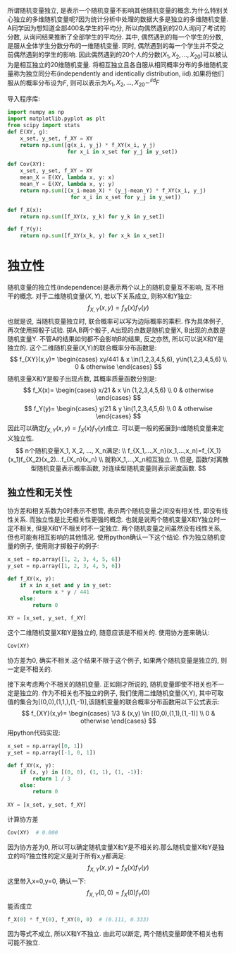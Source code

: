 所谓随机变量独立, 是表示一个随机变量不影响其他随机变量的概念.为什么特别关心独立的多维随机变量呢?因为统计分析中处理的数据大多是独立的多维随机变量.
A同学因为想知道全部400名学生的平均分, 所以向偶然遇到的20人询问了考试的分数, 从询问结果推断了全部学生的平均分. 其中, 偶然遇到的每一个学生的分数, 是服从全体学生分数分布的一维随机变量. 同时, 偶然遇到的每一个学生并不受之前偶然遇到的学生的影响. 因此偶然遇到的20个人的分数($X_1,X_2,...,X_{20}$)可以被认为是相互独立的20维随机变量.
将相互独立且各自服从相同概率分布的多维随机变量称为独立同分布(independently and identically distribution, iid).如果将他们服从的概率分布设为$F$, 则可以表示为$X_1,X_2,...,X_{20} \sim^{iid} F$

导入程序库:
```python
import numpy as np
import matplotlib.pyplot as plt
from scipy import stats
def E(XY, g):
    x_set, y_set, f_XY = XY
    return np.sum([g(x_i, y_j) * f_XY(x_i, y_j)
                   for x_i in x_set for y_j in y_set])

def Cov(XY):
    x_set, y_set, f_XY = XY
    mean_X = E(XY, lambda x, y: x)
    mean_Y = E(XY, lambda x, y: y)
    return np.sum([(x_i-mean_X) * (y_j-mean_Y) * f_XY(x_i, y_j)
                    for x_i in x_set for y_j in y_set])

def f_X(x):
    return np.sum([f_XY(x, y_k) for y_k in y_set])

def f_Y(y):
    return np.sum([f_XY(x_k, y) for x_k in x_set])

```

# 独立性
随机变量的独立性(independence)是表示两个以上的随机变量互不影响, 互不相干的概念. 对于二维随机变量$(X,Y)$, 若以下关系成立, 则称X和Y独立:
$$
f_{X,Y}(x,y)=f_X(x)f_Y(y)
$$
也就是说, 当随机变量独立时, 联合概率可以写为边际概率的乘积.
作为具体例子, 再次使用掷骰子试验. 掷A,B两个骰子, A出现的点数是随机变量X, B出现的点数是随机变量Y. 不管A的结果如何都不会影响B的结果, 反之亦然, 所以可以说X和Y是独立的. 这个二维随机变量(X,Y)的联合概率分布函数是:
$$
f_{XY}(x,y)=
\begin{cases}
    xy/441 & x \in(1,2,3,4,5,6), y\in(1,2,3,4,5,6) \\
    0 & otherwise
\end{cases}
$$
随机变量X和Y是骰子出现点数, 其概率质量函数分别是:
$$
f_X(x)=
\begin{cases}
    x/21 & x \in (1,2,3,4,5,6) \\
    0 & otherwise
\end{cases}
$$
$$
f_Y(y)=
\begin{cases}
    y/21 & y \in(1,2,3,4,5,6)  \\
    0 & otherwise
\end{cases}
$$
因此可以确定$f_{X,Y}(x,y)=f_X(x)f_Y(y)$成立. 可以更一般的拓展到n维随机变量来定义独立性.
$$
n个随机变量X_1, X_2, ..., X_n满足:  \\
f_{X_1,...,X_n}(x_1,...,x_n)=f_{X_1}(x_1)f_{X_2}(x_2)...f_{X_n}(x_n)  \\
就称X_1,...,X_n相互独立. \\
但是, 函数f对离散型随机变量表示概率函数, 对连续型随机变量则表示密度函数.
$$

## 独立性和无关性
协方差和相关系数为0时表示不想管, 表示两个随机变量之间没有相关性, 即没有线性关系. 而独立性是比无相关性更强的概念. 也就是说两个随机变量X和Y独立时一定不相关, 但是X和Y不相关时不一定独立. 两个随机变量之间虽然没有线性关系, 但也可能有相互影响的其他情况.
使用python确认一下这个结论. 作为独立随机变量的例子, 使用刚才掷骰子的例子:
```python
x_set = np.array([1, 2, 3, 4, 5, 6])
y_set = np.array([1, 2, 3, 4, 5, 6])

def f_XY(x, y):
    if x in x_set and y in y_set:
        return x * y / 441
    else:
        return 0
    
XY = [x_set, y_set, f_XY]
```
这个二维随机变量X和Y是独立的, 随意应该是不相关的. 使用协方差来确认:
```python
Cov(XY)
```
协方差为0, 确实不相关.这个结果不限于这个例子, 如果两个随机变量是独立的, 则一定是不相关的.

接下来考虑两个不相关的随机变量. 正如刚才所说的, 随机变量即使不相关也不一定是独立的. 作为不相关也不独立的例子, 我们使用二维随机变量(X,Y), 其中可取值的集合为[(0,0),(1,1,),(1,-1)],该随机变量的联合概率分布函数用以下公式表示:
$$
f_{XY}(x,y)=
\begin{cases}
    1/3 & (x,y) \in [(0,0),(1,1),(1,-1)]  \\
    0 & otherwise
\end{cases}
$$
用python代码实现:
```python
x_set = np.array([0, 1])
y_set = np.array([-1, 0, 1])

def f_XY(x, y):
    if (x, y) in [(0, 0), (1, 1), (1, -1)]:
        return 1 / 3
    else:
        return 0
    
XY = [x_set, y_set, f_XY]
```
计算协方差
```python
Cov(XY)  # 0.000
```
因为协方差为0, 所以可以确定随机变量X和Y是不相关的.那么随机变量X和Y是独立的吗?独立性的定义是对于所有x,y都满足:
$$
f_{X,Y}(x,y)=f_X(x)f_Y(y)
$$
这里带入x=0,y=0, 确认一下:
$$
f_{X,Y}(0,0)=f_X(0)f_Y(0)
$$
能否成立
```python
f_X(0) * f_Y(0), f_XY(0, 0)  # (0.111, 0.333)
```
因为等式不成立, 所以X和Y不独立. 由此可以断定, 两个随机变量即使不相关也有可能不独立.